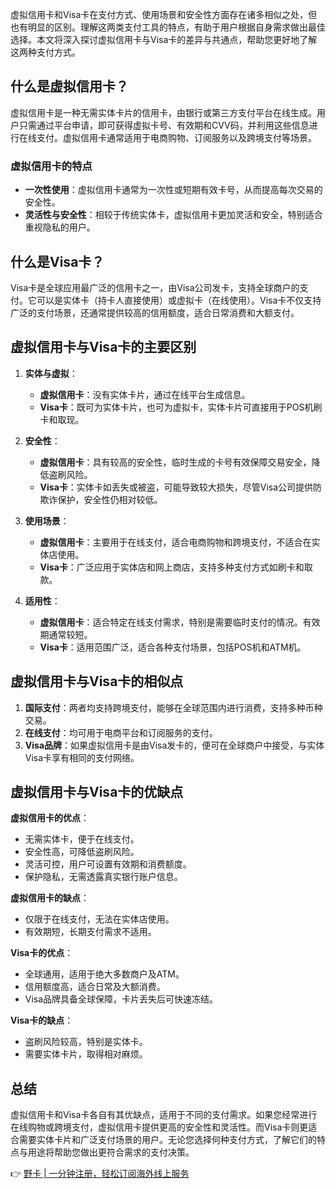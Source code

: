 虚拟信用卡和Visa卡在支付方式、使用场景和安全性方面存在诸多相似之处，但也有明显的区别。理解这两类支付工具的特点，有助于用户根据自身需求做出最佳选择。本文将深入探讨虚拟信用卡与Visa卡的差异与共通点，帮助您更好地了解这两种支付方式。

## 什么是虚拟信用卡？

虚拟信用卡是一种无需实体卡片的信用卡，由银行或第三方支付平台在线生成。用户只需通过平台申请，即可获得虚拟卡号、有效期和CVV码，并利用这些信息进行在线支付。虚拟信用卡通常适用于电商购物、订阅服务以及跨境支付等场景。

### 虚拟信用卡的特点

- **一次性使用**：虚拟信用卡通常为一次性或短期有效卡号，从而提高每次交易的安全性。
- **灵活性与安全性**：相较于传统实体卡，虚拟信用卡更加灵活和安全，特别适合重视隐私的用户。

## 什么是Visa卡？

Visa卡是全球应用最广泛的信用卡之一，由Visa公司发卡，支持全球商户的支付。它可以是实体卡（持卡人直接使用）或虚拟卡（在线使用）。Visa卡不仅支持广泛的支付场景，还通常提供较高的信用额度，适合日常消费和大额支付。

## 虚拟信用卡与Visa卡的主要区别

1. **实体与虚拟**：
   - **虚拟信用卡**：没有实体卡片，通过在线平台生成信息。
   - **Visa卡**：既可为实体卡片，也可为虚拟卡，实体卡片可直接用于POS机刷卡和取现。

2. **安全性**：
   - **虚拟信用卡**：具有较高的安全性，临时生成的卡号有效保障交易安全，降低盗刷风险。
   - **Visa卡**：实体卡如丢失或被盗，可能导致较大损失，尽管Visa公司提供防欺诈保护，安全性仍相对较低。

3. **使用场景**：
   - **虚拟信用卡**：主要用于在线支付，适合电商购物和跨境支付，不适合在实体店使用。
   - **Visa卡**：广泛应用于实体店和网上商店，支持多种支付方式如刷卡和取款。

4. **适用性**：
   - **虚拟信用卡**：适合特定在线支付需求，特别是需要临时支付的情况。有效期通常较短。
   - **Visa卡**：适用范围广泛，适合各种支付场景，包括POS机和ATM机。

## 虚拟信用卡与Visa卡的相似点

1. **国际支付**：两者均支持跨境支付，能够在全球范围内进行消费，支持多种币种交易。
2. **在线支付**：均可用于电商平台和订阅服务的支付。
3. **Visa品牌**：如果虚拟信用卡是由Visa发卡的，便可在全球商户中接受，与实体Visa卡享有相同的支付网络。

## 虚拟信用卡与Visa卡的优缺点

**虚拟信用卡的优点**：
- 无需实体卡，便于在线支付。
- 安全性高，可降低盗刷风险。
- 灵活可控，用户可设置有效期和消费额度。
- 保护隐私，无需透露真实银行账户信息。

**虚拟信用卡的缺点**：
- 仅限于在线支付，无法在实体店使用。
- 有效期短，长期支付需求不适用。

**Visa卡的优点**：
- 全球通用，适用于绝大多数商户及ATM。
- 信用额度高，适合日常及大额消费。
- Visa品牌具备全球保障，卡片丢失后可快速冻结。

**Visa卡的缺点**：
- 盗刷风险较高，特别是实体卡。
- 需要实体卡片，取得相对麻烦。

## 总结

虚拟信用卡和Visa卡各自有其优缺点，适用于不同的支付需求。如果您经常进行在线购物或跨境支付，虚拟信用卡提供更高的安全性和灵活性。而Visa卡则更适合需要实体卡片和广泛支付场景的用户。无论您选择何种支付方式，了解它们的特点与用途将帮助您做出更符合需求的支付决策。

👉 [野卡 | 一分钟注册，轻松订阅海外线上服务](https://bit.ly/bewildcard)
